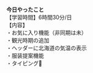 **今日やったこと**<br>
【学習時間】6時間30分/日<br>
【内容】<br>
・お気に入り機能（非同期は未）<br>
・観光時期の追加<br>
・ヘッダーに北海道の気温の表示<br>
・服装提案機能<br>
・タイピング🍦
